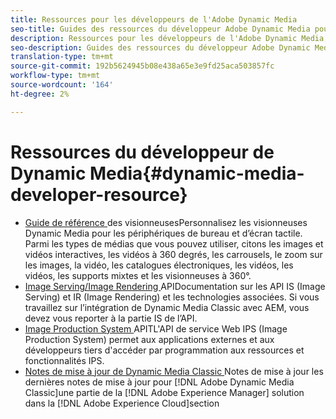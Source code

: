 ```yaml
---
title: Ressources pour les développeurs de l'Adobe Dynamic Media
seo-title: Guides des ressources du développeur Adobe Dynamic Media pour les visionneuses, la diffusion d’images, le rendu d’images et la production d’images
description: Ressources pour les développeurs de l'Adobe Dynamic Media
seo-description: Guides des ressources du développeur Adobe Dynamic Media pour les visionneuses, la diffusion d’images, le rendu d’images et la production d’images
translation-type: tm+mt
source-git-commit: 192b5624945b08e438a65e3e9fd25aca503857fc
workflow-type: tm+mt
source-wordcount: '164'
ht-degree: 2%

---
```



# Ressources du développeur de Dynamic Media{#dynamic-media-developer-resource}

* [Guide de référence ](/help/aem-viewers-ref/homeviewers.md)<!-- (https://experienceleague.adobe.com/docs/dynamic-media-developer-resources/library/home.html?lang=en) -->
des visionneusesPersonnalisez les visionneuses Dynamic Media pour les périphériques de bureau et d’écran tactile. Parmi les types de médias que vous pouvez utiliser, citons les images et vidéos interactives, les vidéos à 360 degrés, les carrousels, le zoom sur les images, la vidéo, les catalogues électroniques, les vidéos, les vidéos, les supports mixtes et les visionneuses à 360°.
* [Image Serving/Image Rendering ](/help/aem-is-ir-api/homeisir.md)<!-- (https://experienceleague.adobe.com/docs/dynamic-media-developer-resources/image-serving-api/home.html?lang=en) -->
APIDocumentation sur les API IS (Image Serving) et IR (Image Rendering) et les technologies associées. Si vous travaillez sur l’intégration de Dynamic Media Classic avec AEM, vous devez vous reporter à la partie IS de l’API.
* [Image Production System ](/help/aem-ips-api/c-overview.md)
APITL&#39;API de service Web IPS (Image Production System) permet aux applications externes et aux développeurs tiers d&#39;accéder par programmation aux ressources et fonctionnalités IPS.
* [Notes de mise à jour de Dynamic Media Classic ](/help/s7-release-notes/s7rn2017.md)
Notes de mise à jour les dernières notes de mise à jour pour  [!DNL Adobe Dynamic Media Classic]une partie de la  [!DNL Adobe Experience Manager] solution dans la  [!DNL Adobe Experience Cloud]section